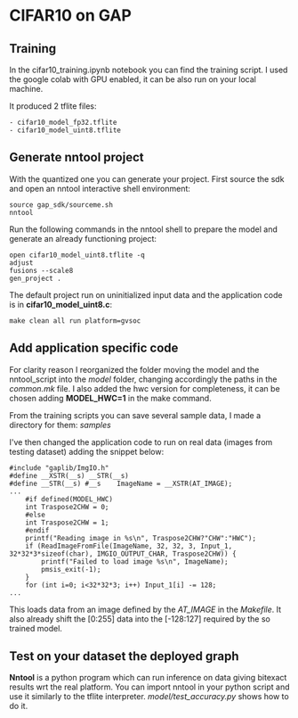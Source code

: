 # CIFAR10 on GAP

## Training

In the cifar10_training.ipynb notebook you can find the training script. I used the google colab with GPU enabled, it can be also run on your local machine.

It produced 2 tflite files:

	- cifar10_model_fp32.tflite
	- cifar10_model_uint8.tflite

## Generate nntool project

With the quantized one you can generate your project. First source the sdk and open an nntool interactive shell environment:

```
source gap_sdk/sourceme.sh
nntool
```

Run the following commands in the nntool shell to prepare the model and generate an already functioning project:

```
open cifar10_model_uint8.tflite -q
adjust
fusions --scale8
gen_project .
```

The default project run on uninitialized input data and the application code is in **cifar10_model_uint8.c**:

```
make clean all run platform=gvsoc
```

## Add application specific code

For clarity reason I reorganized the folder moving the model and the nntool_script into the *model* folder, changing accordingly the paths in the *common.mk* file. I also added the hwc version for completeness, it can be chosen adding **MODEL_HWC=1** in the make command.

From the training scripts you can save several sample data, I made a directory for them: *samples*

I've then changed the application code to run on real data (images from testing dataset) adding the snippet below:

```
#include "gaplib/ImgIO.h"
#define __XSTR(__s) __STR(__s)
#define __STR(__s) #__s    ImageName = __XSTR(AT_IMAGE);
...
    #if defined(MODEL_HWC)
    int Traspose2CHW = 0;
    #else
    int Traspose2CHW = 1;
    #endif
    printf("Reading image in %s\n", Traspose2CHW?"CHW":"HWC");
    if (ReadImageFromFile(ImageName, 32, 32, 3, Input_1, 32*32*3*sizeof(char), IMGIO_OUTPUT_CHAR, Traspose2CHW)) {
        printf("Failed to load image %s\n", ImageName);
        pmsis_exit(-1);
    }
    for (int i=0; i<32*32*3; i++) Input_1[i] -= 128;
...
```

This loads data from an image defined by the *AT_IMAGE* in the *Makefile*. It also already shift the [0:255] data into the [-128:127] required by the so trained model.

## Test on your dataset the deployed graph

**Nntool** is a python program which can run inference on data giving bitexact results wrt the real platform. You can import nntool in your python script and use it similarly to the tflite interpreter. *model/test_accuracy.py* shows how to do it.
